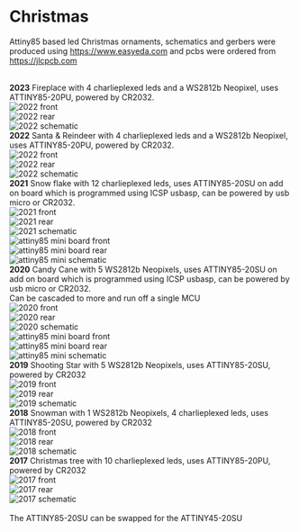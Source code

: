 # Christmas
Attiny85 based led Christmas ornaments, schematics and gerbers were produced using https://www.easyeda.com and pcbs were ordered from https://jlcpcb.com

<br>**2023** Fireplace with 4 charlieplexed leds and a WS2812b Neopixel, uses ATTINY85-20PU, powered by CR2032.
<br>![2022 front](2023/xmas-2023-front.png)
<br>![2022 rear](2023/xmas-2023-rear.png)
<br>![2022 schematic](2023/xmas-2023-circuit.png)
<br>**2022** Santa & Reindeer with 4 charlieplexed leds and a WS2812b Neopixel, uses ATTINY85-20PU, powered by CR2032.
<br>![2022 front](2022/xmas-2022-front.png)
<br>![2022 rear](2022/xmas-2022-rear.png)
<br>![2022 schematic](2022/xmas-2022-circuit.png)
<br>**2021** Snow flake with 12 charlieplexed leds, uses ATTINY85-20SU on add on board which is programmed using ICSP usbasp, can be powered by usb micro or CR2032.
<br>![2021 front](2021/xmas-2021-front.png)
<br>![2021 rear](2021/xmas-2021-rear.png)
<br>![2021 schematic](2021/xmas-2021-circuit.png)
<br>![attiny85 mini board front](2020/attiny85-mini-front.png)
<br>![attiny85 mini board rear](2020/attiny85-mini-rear.png)
<br>![attiny85 mini schematic](2020/attiny85-circuit.png)
<br>**2020** Candy Cane with 5 WS2812b Neopixels, uses ATTINY85-20SU on add on board which is programmed using ICSP usbasp, can be powered by usb micro or CR2032.
<br> Can be cascaded to more and run off a single MCU
<br>![2020 front](2020/xmas-2020-front.png)
<br>![2020 rear](2020/xmas-2020-rear.png)
<br>![2020 schematic](2020/xmas-2020-circuit.png)
<br>![attiny85 mini board front](2020/attiny85-mini-front.png)
<br>![attiny85 mini board rear](2020/attiny85-mini-rear.png)
<br>![attiny85 mini schematic](2020/attiny85-circuit.png)
<br>**2019** Shooting Star with 5 WS2812b Neopixels, uses ATTINY85-20SU, powered by CR2032
<br>![2019 front](2019/xmas-2019-front.png)
<br>![2019 rear](2019/xmas-2019-rear.png)
<br>![2019 schematic](2019/xmas-2019-circuit.png)
<br>**2018** Snowman with 1 WS2812b Neopixels, 4 charlieplexed leds, uses ATTINY85-20SU, powered by CR2032
<br>![2018 front](2018/xmas-2018-front.png)
<br>![2018 rear](2018/xmas-2018-rear.png)
<br>![2018 schematic](2018/xmas-2018-circuit.png)
<br>**2017** Christmas tree with 10 charlieplexed leds, uses ATTINY85-20PU, powered by CR2032
<br>![2017 front](2017/xmas-2017-front.png)
<br>![2017 rear](2017/xmas-2017-rear.png)
<br>![2017 schematic](2017/xmas-2017-circuit.png)
<br><br>The ATTINY85-20SU can be swapped for the ATTINY45-20SU
